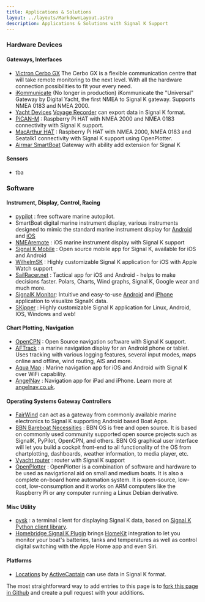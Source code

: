 ```yaml
---
title: Applications & Solutions
layout: ../layouts/MarkdownLayout.astro
description: Applications & Solutions with Signal K Support
---
```


### Hardware Devices

#### Gateways, Interfaces

- [Victron Cerbo GX](https://www.victronenergy.com/communication-centres/cerbo-gx) The Cerbo GX is a flexible communication centre that will take remote monitoring to the next level. With all the hardware connection possibilities to fit your every need.
- [iKommunicate](https://ikommunicate.com/) (No longer in production) iKommunicate the "Universal" Gateway by Digital Yacht, the first NMEA to Signal K gateway. Supports NMEA 0183 and NMEA 2000.
- [Yacht Devices](http://www.yachtd.com) [Voyage Recorder](http://www.yachtd.com/products/recorder.html) can export data in Signal K format.
- [PiCAN-M](http://skpang.co.uk/catalog/picanm-with-nmea-0183-and-nmea-2000-connection-3a-smps-p-1599.html) : Raspberry Pi HAT with NMEA 2000 and NMEA 0183 connectivity with Signal K support.
- [MacArthur HAT](https://macarthur-hat-documentation.readthedocs.io/en/latest/) : Raspberry Pi HAT with NMEA 2000, NMEA 0183 and Seatalk1 connectivity with Signal K support using OpenPlotter.
- [Airmar SmartBoat](https://www.airmar.com/Catalog/SmartBoat-SmartFlex) Gateway with ability add extension for Signal K

#### Sensors

- tba

### Software

#### Instrument, Display, Control, Racing

- [pypilot](http://pypilot.org/) : free software marine autopilot.
- SmartBoat digital marine instrument display, various instruments designed to mimic the standard marine instrument display for [Android](https://play.google.com/store/apps/details?id=com.smartboatnetwork.smartboat) and [iOS](https://itunes.apple.com/us/app/smartboat/id1299526775)
- [NMEAremote](http://www.zapfware.de/en/products/nmearemote/) : iOS marine instrument display with Signal K support
- [Signal K Mobile](https://github.com/itemir/signalk-mobile) : Open source mobile app for Signal K, available for iOS and Android
- [WilhelmSK](https://itunes.apple.com/us/app/wilhelmsk/id1150499484?mt=8) : Highly customizable Signal K application for iOS with Apple Watch support
- [SailRacer.net](http://sailracer.net) : Tactical app for iOS and Android - helps to make decisions faster. Polars, Charts, Wind graphs, Signal K, Google wear and much more.
- [SignalK Monitor](https://www.youtube.com/watch?v=X8VbkD8WYV8): Intuitive and easy-to-use [Android](https://play.google.com/store/apps/details?id=com.belmille.signalkflutter) and [iPhone](https://apps.apple.com/fi/app/signalk-monitor/id1534189860) application to visualize SignalK data.
- [SKipper](https://www.skipperapp.net/) : Highly customizable Signal K application for Linux, Android, IOS, Windows and web!

#### Chart Plotting, Navigation

- [OpenCPN](https://opencpn.org/) : Open Source navigation software with Signal K support.
- [AFTrack](http://afischer-online.de/and/aftrack/) : a marine navigation display for an Android phone or tablet. Uses tracking with various logging features, several input modes, maps online and offline, wind routing, AIS and more.
- [Aqua Map](http://www.globalaquamaps.com) : Marine navigation app for iOS and Android with Signal K over WiFi capability.
- [AngelNav](https://www.angelnav.co.uk/) : Navigation app for iPad and iPhone. Learn more at [angelnav.co.uk](https://www.angelnav.co.uk/).

#### Operating Systems Gateway Controllers

- [FairWind](http://fairwind.uniparthenope.it) can act as a gateway from commonly available marine electronics to
  Signal&nbsp;K supporting Android based Boat Apps.
- [BBN Bareboat Necessities](https://bareboat-necessities.github.io/) : BBN OS is free and open source. It is based on commonly used community supported open source projects such as SignalK, PyPilot, OpenCPN, and others. BBN OS graphical user interface will let you build a cockpit front-end to all functionality of the OS from chartplotting, dashboards, weather information, to media player, etc.
- [Vyacht router](http://vyacht.net/) : router with Signal K support
- [OpenPlotter](https://openplotter.readthedocs.io/latest/description/what_is_openplotter.html) : OpenPlotter is a combination of software and hardware to be used as navigational aid on small and medium boats. It is also a complete on-board home automation system. It is open-source, low-cost, low-consumption and it works on ARM computers like the Raspberry Pi or any computer running a Linux Debian derivative.

#### Misc Utility

- [pysk](https://github.com/ph1l/pysk) : a terminal client for displaying Signal K data, based on [Signal K Python client library](https://github.com/ph1l/python-signalk-client).
- [Homebridge Signal K Plugin](https://www.npmjs.com/package/homebridge-signalk) brings [HomeKit](https://www.apple.com/ios/home/) integration to let you monitor your boat's batteries, tanks and temperatures as well as control digital switching with the Apple Home app and even Siri.

#### Platforms

- [Locations](https://activecaptain.com/locations/index.php) by [ActiveCaptain](https://activecaptain.com/index.php) can use data in Signal K format.

The most straightforward way to add entries to this page is to
[fork this page in Github](https://github.com/SignalK/signalk.github.io/blob/master/solutions.md) and
create a pull request with your additions.
